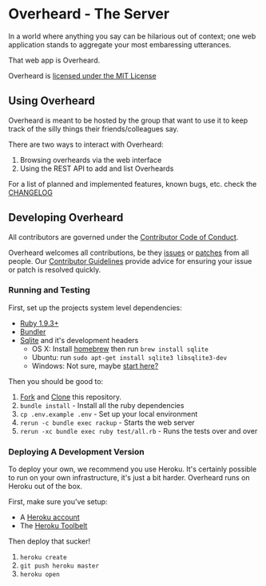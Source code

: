 # Overheard - The Server
In a world where anything you say can be hilarious out of
context; one web application stands to aggregate your most
embaressing utterances.

That web app is Overheard.

Overheard is [licensed under the MIT License](LICENSE)

## Using Overheard
Overheard is meant to be hosted by the group that want to use
it to keep track of the silly things their friends/colleagues
say.

There are two ways to interact with Overheard:
1. Browsing overheards via the web interface
1. Using the REST API to add and list Overheards

For a list of planned and implemented features, known bugs, etc. check the
[CHANGELOG](CHANGELOG.md)


## Developing Overheard
All contributors are governed under the [Contributor Code of
Conduct](CODE_OF_CONDUCT.md).

Overheard welcomes all contributions, be they [issues](issues) or
[patches](pulls) from all people. Our [Contributor Guidelines](CONTRIBUTING.md)
provide advice for ensuring your issue or patch is resolved quickly.

### Running and Testing
First, set up the projects system level dependencies:

* [Ruby 1.9.3+](https://www.ruby-lang.org/en/installation/)
* [Bundler](http://bundler.io/#getting-started)
* [Sqlite](http://www.sqlite.org) and it's development headers
  * OS X: Install [homebrew](https://github.com/Homebrew/homebrew/wiki/Installation) then run `brew install sqlite`
  * Ubuntu: run `sudo apt-get install sqlite3 libsqlite3-dev`
  * Windows: Not sure, maybe [start here?](https://github.com/sparklemotion/sqlite3-ruby/issues/82)

Then you should be good to:

1. [Fork](https://help.github.com/articles/working-with-repositories#forking)
   and
   [Clone](https://help.github.com/articles/working-with-repositories#cloning)
   this repository.
1. `bundle install` - Install all the ruby dependencies
1. `cp .env.example .env` - Set up your local environment
1. `rerun -c bundle exec rackup` - Starts the web server
1. `rerun -xc bundle exec ruby test/all.rb` - Runs the tests over and over

### Deploying A Development Version
To deploy your own, we recommend you use Heroku. It's certainly possible to run
on your own infrastructure, it's just a bit harder. Overheard runs on Heroku
out of the box.

First, make sure you've setup:

* A [Heroku account](https://dashboard.heroku.com/account)
* The [Heroku Toolbelt](https://toolbelt.heroku.com/)

Then deploy that sucker!

1. `heroku create`
1. `git push heroku master`
1. `heroku open`
